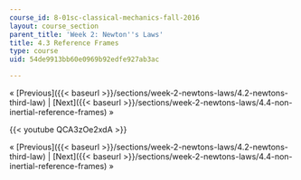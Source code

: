 ```yaml
---
course_id: 8-01sc-classical-mechanics-fall-2016
layout: course_section
parent_title: 'Week 2: Newton''s Laws'
title: 4.3 Reference Frames
type: course
uid: 54de9913bb60e0969b92edfe927ab3ac

---
```


« [Previous]({{< baseurl >}}/sections/week-2-newtons-laws/4.2-newtons-third-law) | [Next]({{< baseurl >}}/sections/week-2-newtons-laws/4.4-non-inertial-reference-frames) »

{{< youtube QCA3zOe2xdA >}}

« [Previous]({{< baseurl >}}/sections/week-2-newtons-laws/4.2-newtons-third-law) | [Next]({{< baseurl >}}/sections/week-2-newtons-laws/4.4-non-inertial-reference-frames) »